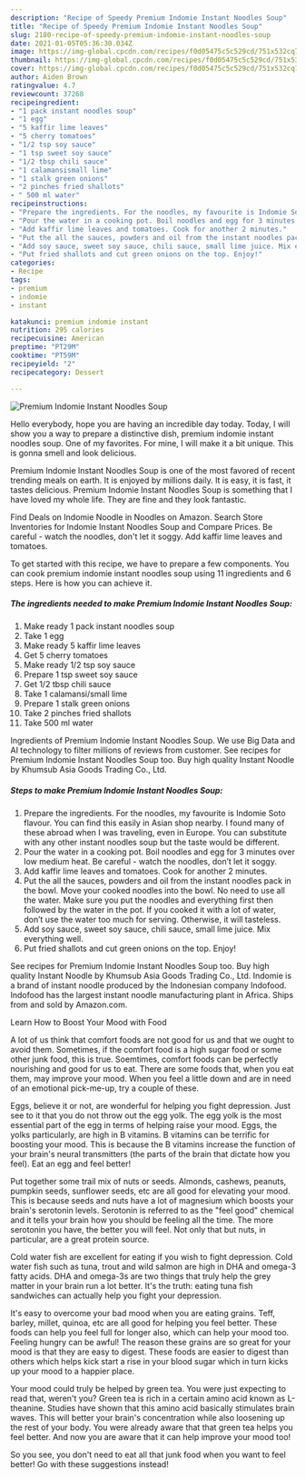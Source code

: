 ```yaml
---
description: "Recipe of Speedy Premium Indomie Instant Noodles Soup"
title: "Recipe of Speedy Premium Indomie Instant Noodles Soup"
slug: 2180-recipe-of-speedy-premium-indomie-instant-noodles-soup
date: 2021-01-05T05:36:30.034Z
image: https://img-global.cpcdn.com/recipes/f0d05475c5c529cd/751x532cq70/premium-indomie-instant-noodles-soup-recipe-main-photo.jpg
thumbnail: https://img-global.cpcdn.com/recipes/f0d05475c5c529cd/751x532cq70/premium-indomie-instant-noodles-soup-recipe-main-photo.jpg
cover: https://img-global.cpcdn.com/recipes/f0d05475c5c529cd/751x532cq70/premium-indomie-instant-noodles-soup-recipe-main-photo.jpg
author: Aiden Brown
ratingvalue: 4.7
reviewcount: 37268
recipeingredient:
- "1 pack instant noodles soup"
- "1 egg"
- "5 kaffir lime leaves"
- "5 cherry tomatoes"
- "1/2 tsp soy sauce"
- "1 tsp sweet soy sauce"
- "1/2 tbsp chili sauce"
- "1 calamansismall lime"
- "1 stalk green onions"
- "2 pinches fried shallots"
- " 500 ml water"
recipeinstructions:
- "Prepare the ingredients. For the noodles, my favourite is Indomie Soto flavour. You can find this easily in Asian shop nearby. I found many of these abroad when I was traveling, even in Europe. You can substitute with any other instant noodles soup but the taste would be different."
- "Pour the water in a cooking pot. Boil noodles and egg for 3 minutes over low medium heat. Be careful - watch the noodles, don’t let it soggy."
- "Add kaffir lime leaves and tomatoes. Cook for another 2 minutes."
- "Put the all the sauces, powders and oil from the instant noodles pack in the bowl. Move your cooked noodles into the bowl. No need to use all the water. Make sure you put the noodles and everything first then followed by the water in the pot. If you cooked it with a lot of water, don’t use the water too much for serving. Otherwise, it will tasteless."
- "Add soy sauce, sweet soy sauce, chili sauce, small lime juice. Mix everything well."
- "Put fried shallots and cut green onions on the top. Enjoy!"
categories:
- Recipe
tags:
- premium
- indomie
- instant

katakunci: premium indomie instant 
nutrition: 295 calories
recipecuisine: American
preptime: "PT29M"
cooktime: "PT59M"
recipeyield: "2"
recipecategory: Dessert

---
```



![Premium Indomie Instant Noodles Soup](https://img-global.cpcdn.com/recipes/f0d05475c5c529cd/751x532cq70/premium-indomie-instant-noodles-soup-recipe-main-photo.jpg)

Hello everybody, hope you are having an incredible day today. Today, I will show you a way to prepare a distinctive dish, premium indomie instant noodles soup. One of my favorites. For mine, I will make it a bit unique. This is gonna smell and look delicious.

Premium Indomie Instant Noodles Soup is one of the most favored of recent trending meals on earth. It is enjoyed by millions daily. It is easy, it is fast, it tastes delicious. Premium Indomie Instant Noodles Soup is something that I have loved my whole life. They are fine and they look fantastic.

Find Deals on Indomie Noodle in Noodles on Amazon. Search Store Inventories for Indomie Instant Noodles Soup and Compare Prices. Be careful - watch the noodles, don&#39;t let it soggy. Add kaffir lime leaves and tomatoes.


To get started with this recipe, we have to prepare a few components. You can cook premium indomie instant noodles soup using 11 ingredients and 6 steps. Here is how you can achieve it.

<!--inarticleads1-->

##### The ingredients needed to make Premium Indomie Instant Noodles Soup:

1. Make ready 1 pack instant noodles soup
1. Take 1 egg
1. Make ready 5 kaffir lime leaves
1. Get 5 cherry tomatoes
1. Make ready 1/2 tsp soy sauce
1. Prepare 1 tsp sweet soy sauce
1. Get 1/2 tbsp chili sauce
1. Take 1 calamansi/small lime
1. Prepare 1 stalk green onions
1. Take 2 pinches fried shallots
1. Take  500 ml water


Ingredients of Premium Indomie Instant Noodles Soup. We use Big Data and AI technology to filter millions of reviews from customer. See recipes for Premium Indomie Instant Noodles Soup too. Buy high quality Instant Noodle by Khumsub Asia Goods Trading Co., Ltd. 

<!--inarticleads2-->

##### Steps to make Premium Indomie Instant Noodles Soup:

1. Prepare the ingredients. For the noodles, my favourite is Indomie Soto flavour. You can find this easily in Asian shop nearby. I found many of these abroad when I was traveling, even in Europe. You can substitute with any other instant noodles soup but the taste would be different.
1. Pour the water in a cooking pot. Boil noodles and egg for 3 minutes over low medium heat. Be careful - watch the noodles, don’t let it soggy.
1. Add kaffir lime leaves and tomatoes. Cook for another 2 minutes.
1. Put the all the sauces, powders and oil from the instant noodles pack in the bowl. Move your cooked noodles into the bowl. No need to use all the water. Make sure you put the noodles and everything first then followed by the water in the pot. If you cooked it with a lot of water, don’t use the water too much for serving. Otherwise, it will tasteless.
1. Add soy sauce, sweet soy sauce, chili sauce, small lime juice. Mix everything well.
1. Put fried shallots and cut green onions on the top. Enjoy!


See recipes for Premium Indomie Instant Noodles Soup too. Buy high quality Instant Noodle by Khumsub Asia Goods Trading Co., Ltd. Indomie is a brand of instant noodle produced by the Indonesian company Indofood. Indofood has the largest instant noodle manufacturing plant in Africa. Ships from and sold by Amazon.com. 

Learn How to Boost Your Mood with Food


A lot of us think that comfort foods are not good for us and that we ought to avoid them. Sometimes, if the comfort food is a high sugar food or some other junk food, this is true. Soemtimes, comfort foods can be perfectly nourishing and good for us to eat. There are some foods that, when you eat them, may improve your mood. When you feel a little down and are in need of an emotional pick-me-up, try a couple of these.

Eggs, believe it or not, are wonderful for helping you fight depression. Just see to it that you do not throw out the egg yolk. The egg yolk is the most essential part of the egg in terms of helping raise your mood. Eggs, the yolks particularly, are high in B vitamins. B vitamins can be terrific for boosting your mood. This is because the B vitamins increase the function of your brain's neural transmitters (the parts of the brain that dictate how you feel). Eat an egg and feel better!

Put together some trail mix of nuts or seeds. Almonds, cashews, peanuts, pumpkin seeds, sunflower seeds, etc are all good for elevating your mood. This is because seeds and nuts have a lot of magnesium which boosts your brain's serotonin levels. Serotonin is referred to as the "feel good" chemical and it tells your brain how you should be feeling all the time. The more serotonin you have, the better you will feel. Not only that but nuts, in particular, are a great protein source.

Cold water fish are excellent for eating if you wish to fight depression. Cold water fish such as tuna, trout and wild salmon are high in DHA and omega-3 fatty acids. DHA and omega-3s are two things that truly help the grey matter in your brain run a lot better. It's the truth: eating tuna fish sandwiches can actually help you fight your depression. 

It's easy to overcome your bad mood when you are eating grains. Teff, barley, millet, quinoa, etc are all good for helping you feel better. These foods can help you feel full for longer also, which can help your mood too. Feeling hungry can be awful! The reason these grains are so great for your mood is that they are easy to digest. These foods are easier to digest than others which helps kick start a rise in your blood sugar which in turn kicks up your mood to a happier place.

Your mood could truly be helped by green tea. You were just expecting to read that, weren't you? Green tea is rich in a certain amino acid known as L-theanine. Studies have shown that this amino acid basically stimulates brain waves. This will better your brain's concentration while also loosening up the rest of your body. You were already aware that that green tea helps you feel better. And now you are aware that it can help improve your mood too!

So you see, you don't need to eat all that junk food when you want to feel better! Go  with  these suggestions  instead!

